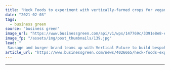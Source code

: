 ```yaml
---
title: "Heck Foods to experiment with vertically-farmed crops for vegan range"
date: "2021-02-03"
tags: 
  - business green
source: "business green"
image_url: "https://www.businessgreen.com/api/v1/wps/147769c/3391e8e8-ee78-421c-a18a-71049c9d9e8f/2/vertical-farms-heck-185x114.jpg"
image_fp: "/assets/img/post_thumbnails/139.jpg"
lead: "
 Sausage and burger brand teams up with Vertical Future to build bespoke indoor farm at its headquarters in North Yorkshire ..."
article_url: "https://www.businessgreen.com/news/4026665/heck-foods-experiment-vertically-farmed-crops-vegan-range"
---
```


---
